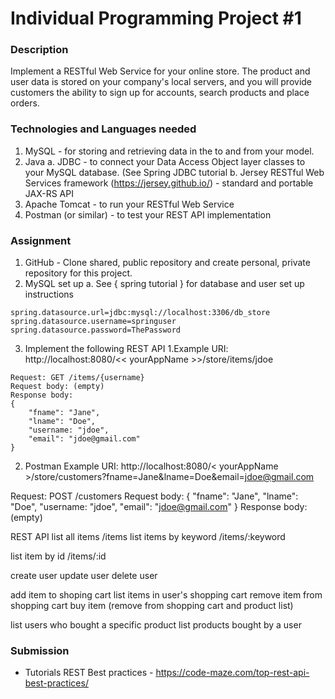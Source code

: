 # Individual Programming Project #1

### Description
Implement a RESTful Web Service for your online store.  The product and user data is stored on your company's local servers, and you will provide customers the ability to sign up for accounts, search products and place orders.

### Technologies and Languages needed
1. MySQL - for storing and retrieving data in the to and from your model.
2. Java
   a. JDBC - to connect your Data Access Object layer classes to your MySQL database. (See Spring JDBC tutorial
   b. Jersey RESTful Web Services framework (https://jersey.github.io/) - standard and portable JAX-RS API 
3. Apache Tomcat - to run your RESTful Web Service
4. Postman (or similar) - to test your REST API implementation

### Assignment
1. GitHub - Clone shared, public repository and create personal, private repository for this project.
2. MySQL set up
   a. See { spring tutorial } for database and user set up instructions
```
spring.datasource.url=jdbc:mysql://localhost:3306/db_store
spring.datasource.username=springuser
spring.datasource.password=ThePassword
```

3. Implement the following REST API
   1.Example URI: http://localhost:8080/<< yourAppName >>/store/items/jdoe
```
Request: GET /items/{username}
Request body: (empty)
Response body:
{
    "fname": "Jane",
    "lname": "Doe",
    "username: "jdoe",
    "email": "jdoe@gmail.com"
}
```
2. Postman Example URI: http://localhost:8080/< yourAppName >/store/customers?fname=Jane&lname=Doe&email=jdoe@gmail.com


Request: POST /customers
Request body:
{
    "fname": "Jane",
    "lname": "Doe",
    "username: "jdoe",
    "email": "jdoe@gmail.com"
}
Response body: (empty)




REST API
list all items
  /items
list items by keyword
  /items/:keyword

list item by id
  /items/:id

create user 
update user
delete user


add item to shoping cart
list items in user's shopping cart
remove item from shopping cart
buy item (remove from shopping cart and product list)


list users who bought a specific product
list products bought by a user

### Submission


* Tutorials
REST Best practices - https://code-maze.com/top-rest-api-best-practices/
